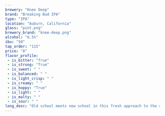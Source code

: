 ```yaml
---
brewery: "Knee Deep"
brand: "Breaking Bud IPA"
type: "IPA"
location: "Auburn, California"
glass: "pint.png"
brewery_brand: "knee-deep.png"
alcohol: "6.5%"
ibu: "50"
tap_order: "115"
price: "8"
flavor_profile:
 - is_bitter: "True"
 - is_strong: "True"
 - is_sweet: " "
 - is_balanced: " "
 - is_light_crisp: " "
 - is_creamy: " "
 - is_hoppy: "True"
 - is_light: " "
 - is_malty: " "
 - is_sour: " "
long_desc: "Old school meets new school in this fresh approach to the classic IPA.  At 50 IBU’s and 6.5% ABV, Breaking Bud features the restrained bitterness and alcohol of a classic IPA with newer tropical fruit hop flavors and aromas of Mosaic."
---
```

